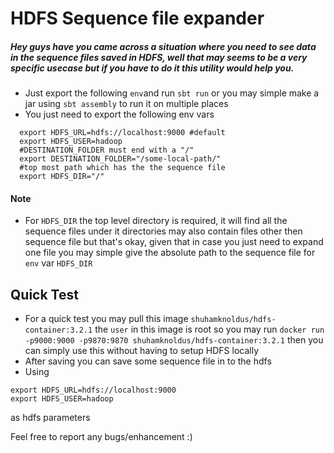 # HDFS Sequence file expander
##### Hey guys have you came across a situation where you need to see data in the sequence files saved in HDFS, well that may seems to be a very specific usecase but if you have to do it this utility would help you.
* Just export the following `env`and run `sbt run` or you may simple make a jar using `sbt assembly` to run it on multiple places
* You just need to export the following env vars
```shell script
  export HDFS_URL=hdfs://localhost:9000 #default
  export HDFS_USER=hadoop
  #DESTINATION_FOLDER must end with a "/"
  export DESTINATION_FOLDER="/some-local-path/"
  #top most path which has the the sequence file
  export HDFS_DIR="/"

  ```
  
  #### Note
  * For `HDFS_DIR` the top level directory is required, it will find all the sequence files under it directories may also contain files other then sequence file but that's okay, given that in case you just need to expand one file you may simple give the absolute path to the sequence file for `env` var `HDFS_DIR`
  
  ## Quick Test
  * For a quick test you may pull this image `shuhamknoldus/hdfs-container:3.2.1` the `user` in this image is root so you may run 
  `docker run -p9000:9000 -p9870:9870 shuhamknoldus/hdfs-container:3.2.1` then you can simply use this without having to setup HDFS locally
  * After saving you can save some sequence file in to the hdfs
  * Using  
  ```shell script
export HDFS_URL=hdfs://localhost:9000 
  export HDFS_USER=hadoop
```
as hdfs parameters
  
  Feel free to report any bugs/enhancement :)  